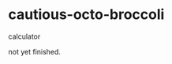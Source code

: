 # cautious-octo-broccoli
calculator 


not yet finished.


<!-- This will be a calculator not yet finish and its ongoing. 


Ongoing calculator program

octo octo
